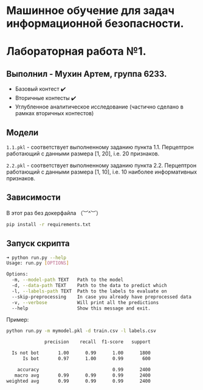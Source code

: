 # Машинное обучение для задач информационной безопасности.
# Лабораторная работа №1.

## Выполнил - Мухин Артем, группа 6233.

 * Базовый контест :heavy_check_mark:
 * Вторичные контесты :heavy_check_mark:
 * Углубленное аналитическое исследование (частично сделано в рамках вторичных контестов)

## Модели

`1.1.pkl` - соответствует выполненному заданию пункта 1.1. Перцептрон работающий с данными размера [1, 20], i.e. 20 признаков.

`2.2.pkl` - соответствует выполненному заданию пункта 2.2. 
Перцептрон работающий с данными размера [1, 10], i.e. 10 наиболее информативных признаков.


## Зависимости
В этот раз без докерфайла （︶^︶）

```bash
pip install -r requirements.txt
```

## Запуск скрипта 

```bash
➜ python run.py --help
Usage: run.py [OPTIONS]

Options:
  -m, --model-path TEXT   Path to the model
  -d, --data-path TEXT    Path to the data to predict which
  -l, --labels-path TEXT  Path to the labels to evaluate on
  --skip-preprocessing    In case you already have preprocessed data
  -v, --verbose           Will print all the predictions
  --help                  Show this message and exit.
```

Пример: 

```bash
python run.py -m mymodel.pkl -d train.csv -l labels.csv

              precision    recall  f1-score   support

  Is not bot       1.00      0.99      1.00      1800
      Is bot       0.97      1.00      0.99       600

    accuracy                           0.99      2400
   macro avg       0.99      0.99      0.99      2400
weighted avg       0.99      0.99      0.99      2400
```